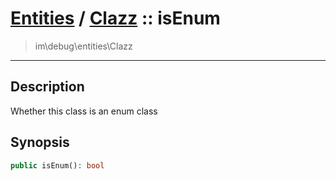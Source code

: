 # [Entities](entities.md) / [Clazz](entities-Clazz.md) :: isEnum
 > im\debug\entities\Clazz
____

## Description
Whether this class is an enum class

## Synopsis
```php
public isEnum(): bool
```
